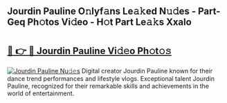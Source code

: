 ## Jourdin Pauline O𝚗lyf𝚊ns Le𝚊𝚔ed N𝚞𝚍es - Part-Geq Ph𝚘tos Vi𝚍eo - H𝚘t Part Le𝚊𝚔s Xxalo

# <h2><a href="http://hf46cxk.feru.top/?c=Jourdin+Pauline">🔗 👉 🔴 Jourdin Pauline Vi𝚍𝚎o Ph𝚘t𝚘𝚜</a></h2>

[![Jourdin Pauline Nu𝚍𝚎s](https://i.imgur.com/0TWrTi3.gif)](http://hf46cxk.feru.top/?c=Jourdin+Pauline)
Digital creator Jourdin Pauline known for their dance trend performances and lifestyle vlogs. Exceptional talent Jourdin Pauline, recognized for their remarkable skills and achievements in the world of entertainment. 
